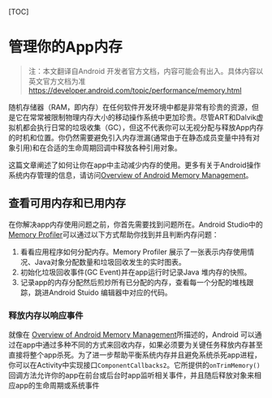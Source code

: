 [TOC]

# 管理你的App内存

> 注：本文翻译自Android 开发者官方文档，内容可能会有出入。具体内容以英文官方文档为准 https://developer.android.com/topic/performance/memory.html

随机存储器（RAM，即内存）在任何软件开发环境中都是非常有珍贵的资源，但是它在常常被限制物理内存大小的移动操作系统中更加珍贵。尽管ART和Dalvik虚拟机都会执行日常的垃圾收集（GC），但这不代表你可以无视分配与释放App内存的时机和位置。你仍然需要避免引入内存泄漏(通常由于在静态成员变量中持有对象引用)和在合适的生命周期回调中释放各种引用对象。

这篇文章阐述了如何让你在app中主动减少内存的使用。更多有关于Android操作系统内存管理的信息，请访问[Overview of Android Memory Management](https://developer.android.com/topic/performance/memory-overview.html)。

## 查看可用内存和已用内存

在你解决app内存使用问题之前，你首先需要找到问题所在。Android Studio中的 [Memory Profiler](https://developer.android.com/studio/profile/memory-profiler.html)可以通过以下方式帮助你找到并且判断内存问题：

1. 看看应用程序如何分配内存。Memory Profiler 展示了一张表示内存使用情况、Java对象分配数量和垃圾回收发生的实时图表。
2. 初始化垃圾回收事件(GC Event)并在app运行时记录Java 堆内存的快照。
3. 记录app的内存分配然后煎炒所有已分配的内存，查看每一个分配的堆栈跟踪，跳进Android Stuido 编辑器中对应的代码。

### 释放内存以响应事件

就像在 [Overview of Android Memory Management](https://developer.android.com/topic/performance/memory-overview.html)所描述的，Android 可以通过在app中通过多种不同的方式来回收内存，如果必须要为关键任务释放内存甚至直接将整个app杀死。为了进一步帮助平衡系统内存并且避免系统杀死app进程，你可以在Activity中实现接口`ComponentCallbacks2`。它所提供的`onTrimMemory()`回调方法允许你的app在前台或后台时app监听相关事件，并且随后释放对象来相应app的生命周期或系统事件